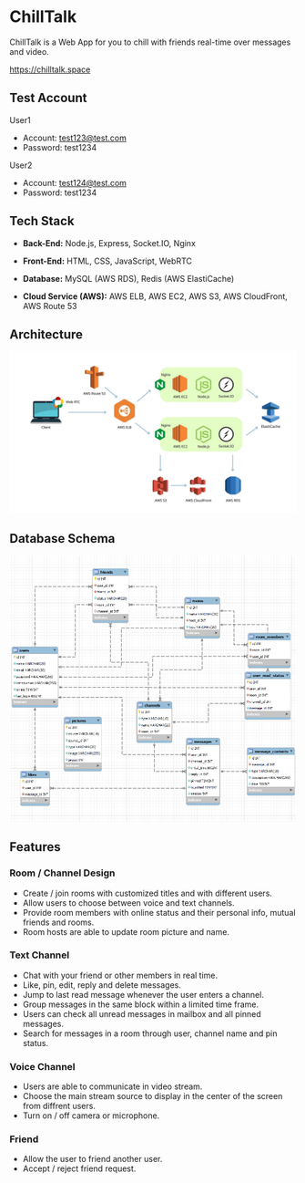 # ChillTalk

ChillTalk is a Web App for you to chill with friends real-time over messages and video.

https://chilltalk.space

## Test Account

User1

- Account: test123@test.com
- Password: test1234

User2

- Account: test124@test.com
- Password: test1234

## Tech Stack

- **Back-End:** Node.js, Express, Socket.IO, Nginx

- **Front-End:** HTML, CSS, JavaScript, WebRTC

- **Database:** MySQL (AWS RDS), Redis (AWS ElastiCache)

- **Cloud Service (AWS):** AWS ELB, AWS EC2, AWS S3, AWS CloudFront, AWS Route 53

## Architecture

![image](./docs/structure.jpg)

## Database Schema

![image](./docs/DB_schema.png)

## Features

### Room / Channel Design

- Create / join rooms with customized titles and with different users.
- Allow users to choose between voice and text channels.
- Provide room members with online status and their personal info, mutual friends and rooms.
- Room hosts are able to update room picture and name.

### Text Channel

- Chat with your friend or other members in real time.
- Like, pin, edit, reply and delete messages.
- Jump to last read message whenever the user enters a channel.
- Group messages in the same block within a limited time frame.
- Users can check all unread messages in mailbox and all pinned messages.
- Search for messages in a room through user, channel name and pin status.

### Voice Channel

- Users are able to communicate in video stream.
- Choose the main stream source to display in the center of the screen from diffrent users.
- Turn on / off camera or microphone.

### Friend

- Allow the user to friend another user.
- Accept / reject friend request.
